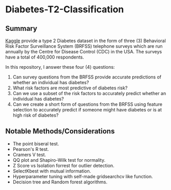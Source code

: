 # Diabetes-T2-Classification
## Summary
[Kaggle](https://www.kaggle.com/datasets/alexteboul/diabetes-health-indicators-dataset) provide a type 2 Diabetes dataset in the form of three (3) Behavioral Risk Factor Surveillance System (BRFSS) telephone surveys which are run annually by the Centre for Disease Control (CDC) in the USA. The surveys have a total of 400,000 respondents. 

In this repository, I answer these four (4) questions:
1. Can survey questions from the BRFSS provide accurate predictions of whether an individual has diabetes?
2. What risk factors are most predictive of diabetes risk?
3. Can we use a subset of the risk factors to accurately predict whether an individual has diabetes?
4. Can we create a short form of questions from the BRFSS using feature selection to accurately predict if someone might have diabetes or is at high risk of diabetes?

## Notable Methods/Considerations
- The point biseral test.
- Pearson's R test.
- Cramers V test.
- QQ plot and Shapiro-Wilk test for normality.
- Z Score vs Isolation forrest for outlier detection.
- SelectKbest with mutual information.
- Hyperparameter tuning with self-made gridsearchcv like function.
- Decision tree and Random forest algorithms.
